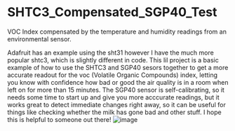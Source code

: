# SHTC3_Compensated_SGP40_Test
VOC Index compensated by the temperature and humidity readings from an environmental sensor.

Adafruit has an example using the sht31 however I have the much more popular shtc3, which is slightly different in code. This lil project is a basic example of how to use the SHTC3 and SGP40 sesors together to get a more accurate readout for the voc (Volatile Organic Compounds) index, letting you know with confidence how bad or good the air quality is in a room when left on for more than 15 minutes. The SGP40 sensor is self-calibrating, so it needs some time to start up and give you more acccurate readings, but it works great to detect immediate changes right away, so it can be useful for things like checking whether the milk has gone bad and other stuff. I hope this is helpful to someone out there!
![image](https://github.com/poevoid/SHTC3_Compensated_SGP40_Test/assets/65972401/d819c84d-0298-4daa-9def-65d46b6939bf)
